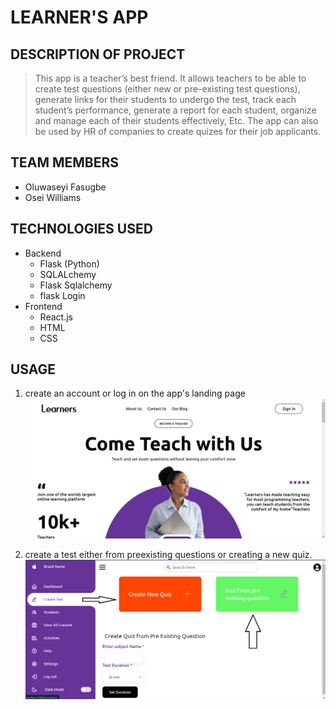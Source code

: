 # LEARNER'S APP

## DESCRIPTION OF PROJECT

> This app is a teacher’s best friend. It allows teachers to be able to create test questions (either new or pre-existing test questions), generate links for their students to undergo the test, track each student’s performance, generate a report for each student, organize and manage each of their students effectively, Etc. The app can also be used by HR of companies to create quizes for their job applicants.


## TEAM MEMBERS
- Oluwaseyi Fasugbe
- Osei Williams

## TECHNOLOGIES USED
- Backend
   - Flask (Python)
   - SQLALchemy
   - Flask Sqlalchemy
   - flask Login
- Frontend
   - React.js
   - HTML
   - CSS

## USAGE
1. create an account or log in on the app's landing page
![landing page](https://github.com/Osei365/Learners/blob/master/readme_images/landingpage.png)

2. create a test either from preexisting questions or creating a new quiz.
![createquiz](https://github.com/Osei365/Learners/blob/master/readme_images/createquiz.png)


